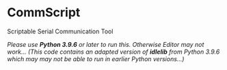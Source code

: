 # CommScript
Scriptable Serial Communication Tool



*Please use **Python 3.9.6** or later to run this. Otherwise Editor may not work... (This code contains an adapted version of **idlelib** from Python 3.9.6 which may may not be able to run in earlier Python versions...)*

